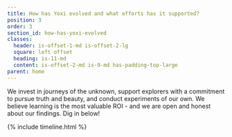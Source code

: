 ```yaml
---
title: How has Yoxi evolved and what efforts has it supported?
position: 3
order: 3
section_id: how-has-yoxi-evolved
classes:
  header: is-offset-1-md is-offset-2-lg
  square: left offset
  heading: is-11-md
  content: is-offset-2-md is-9-md has-padding-top-large
parent: home
---
```


We invest in journeys of the unknown, support explorers with a commitment to pursue truth and beauty, and conduct experiments of our own. We believe learning is the most valuable ROI - and we are open and honest about our findings. Dig in below!

{% include timeline.html %}
